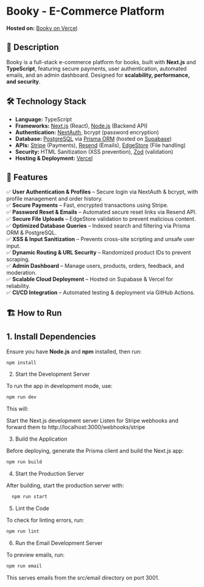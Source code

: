 # Booky - E-Commerce Platform  
**Hosted on:** [Booky on Vercel](https://booky-mu.vercel.app)  

## 📖 Description  
Booky is a full-stack e-commerce platform for books, built with **Next.js** and **TypeScript**, featuring secure payments, user authentication, automated emails, and an admin dashboard. Designed for **scalability, performance, and security**.  

## 🛠️ Technology Stack  
- **Language:** TypeScript  
- **Frameworks:** [Next.js](https://nextjs.org/) (React), [Node.js](https://nodejs.org/) (Backend API)  
- **Authentication:** [NextAuth](https://next-auth.js.org/), bcrypt (password encryption)  
- **Database:** [PostgreSQL](https://www.postgresql.org/) via [Prisma ORM](https://www.prisma.io/) (hosted on [Supabase](https://supabase.com/))  
- **APIs:** [Stripe](https://stripe.com/) (Payments), [Resend](https://resend.com/) (Emails), [EdgeStore](https://edgestore.dev/) (File handling)  
- **Security:** HTML Sanitization (XSS prevention), [Zod](https://zod.dev/) (validation)  
- **Hosting & Deployment:** [Vercel](https://vercel.com/)  

## 🚀 Features  
✅ **User Authentication & Profiles** – Secure login via NextAuth & bcrypt, with profile management and order history.  
✅ **Secure Payments** – Fast, encrypted transactions using Stripe.  
✅ **Password Reset & Emails** – Automated secure reset links via Resend API.  
✅ **Secure File Uploads** – EdgeStore validation to prevent malicious content.  
✅ **Optimized Database Queries** – Indexed search and filtering via Prisma ORM & PostgreSQL.  
✅ **XSS & Input Sanitization** – Prevents cross-site scripting and unsafe user input.  
✅ **Dynamic Routing & URL Security** – Randomized product IDs to prevent scraping.  
✅ **Admin Dashboard** – Manage users, products, orders, feedback, and moderation.  
✅ **Scalable Cloud Deployment** – Hosted on Supabase & Vercel for reliability.  
✅ **CI/CD Integration** – Automated testing & deployment via GitHub Actions.  

## 🏗️ How to Run

## 1. Install Dependencies  
Ensure you have **Node.js** and **npm** installed, then run:  

```sh
npm install
```

2. Start the Development Server

To run the app in development mode, use:

```sh
npm run dev
```

This will:

  Start the Next.js development server
  Listen for Stripe webhooks and forward them to http://localhost:3000/webhooks/stripe

3. Build the Application

Before deploying, generate the Prisma client and build the Next.js app:

```sh
npm run build
```

4. Start the Production Server

After building, start the production server with:

```sh
  npm run start
```

5. Lint the Code

To check for linting errors, run:

```sh
npm run lint
```

6. Run the Email Development Server

To preview emails, run:

```sh
npm run email
```

This serves emails from the src/email directory on port 3001.
